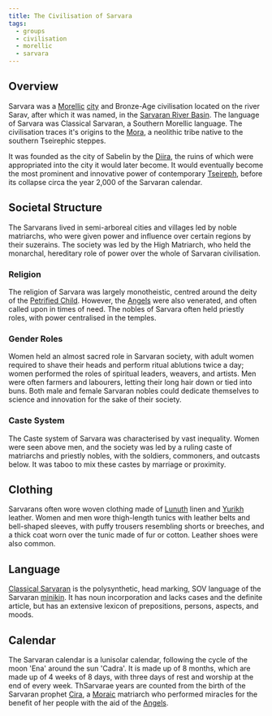 ```yaml
---
title: The Civilisation of Sarvara
tags:
  - groups
  - civilisation
  - morellic
  - sarvara
---
```

## Overview
Sarvara was a [Morellic](groups/morellic*.md) [city](locations/sarvara-(city).md) and Bronze-Age civilisation located on the river Sarav, after which it was named, in the [Sarvaran River Basin](locations/sarvaran-river-basin*.md). The language of Sarvara was Classical Sarvaran, a Southern Morellic language. The civilisation traces it's origins to the [Mora](groups/mora.md), a neolithic tribe native to the southern Tseirephic steppes.

It was founded as the city of Sabelin by the [Diira](groups/diira*.md), the ruins of which were appropriated into the city it would later become. It would eventually become the most prominent and innovative power of contemporary [Tseireph](locations/tseireph*.md), before its collapse circa the year 2,000 of the Sarvaran calendar. 
## Societal Structure
The Sarvarans lived in semi-arboreal cities and villages led by noble matriarchs, who were given power and influence over certain regions by their suzerains. The society was led by the High Matriarch, who held the monarchal, hereditary role of power over the whole of Sarvaran civilisation.
### Religion
The religion of Sarvara was largely monotheistic, centred around the deity of the [Petrified Child](cosmology/celestial-beings/the-petrified-child.md). However, the [Angels](cosmology/celestial-beings/the-angels.md) were also venerated, and often called upon in times of need. The nobles of Sarvara often held priestly roles, with power centralised in the temples.
### Gender Roles
Women held an almost sacred role in Sarvaran society, with adult women required to shave their heads and perform ritual ablutions twice a day; women performed the roles of spiritual leaders, weavers, and artists. Men were often farmers and labourers, letting their long hair down or tied into buns. Both male and female Sarvaran nobles could dedicate themselves to science and innovation for the sake of their society.
### Caste System
The Caste system of Sarvara was characterised by vast inequality. Women were seen above men, and the society was led by a ruling caste of matriarchs and priestly nobles, with the soldiers, commoners, and outcasts below. It was taboo to mix these castes by marriage or proximity.
## Clothing
Sarvarans often wore woven clothing made of [Lunuth](flora/lunuth.md) linen and [Yurikh](fauna/yurikhs.md) leather. Women and men wore thigh-length tunics with leather belts and bell-shaped sleeves, with puffy trousers resembling shorts or breeches, and a thick coat worn over the tunic made of fur or cotton. Leather shoes were also common.
## Language
[Classical Sarvaran](languages/classical-sarvaran.md) is the polysynthetic, head marking, SOV language of the Sarvaran [minikin](fauna/minikin.md). It has noun incorporation and lacks cases and the definite article, but has an extensive lexicon of prepositions, persons, aspects, and moods.
## Calendar
The Sarvaran calendar is a lunisolar calendar, following the cycle of the moon 'Ena' around the sun 'Cadra'. It is made up of 8 months, which are made up of 4 weeks of 8 days, with three days of rest and worship at the end of every week. ThSarvarae years are counted from the birth of the Sarvaran prophet [Cira](characters/cira.md), a [Moraic](groups/mora.md) matriarch who performed miracles for the benefit of her people with the aid of the [Angels](cosmology/celestial-beings/the-angels.md).